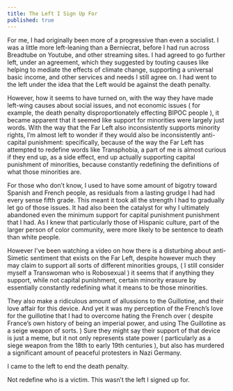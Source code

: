 ```yaml
---
title: The Left I Sign Up For
published: true
---
```

For me, I had originally been more of a progressive than even a socialist. I was a little more left-leaning than a Berniecrat, before I had run across Breadtube on Youtube, and other streaming sites. I had agreed to go further left, under an agreement, which they suggested by touting causes like helping to mediate the effects of climate change, supporting a universal basic income, and other services and needs I still agree on. I had went to the left under the idea that the Left would be against the death penalty.

However, how it seems to have turned on, with the way they have made left-wing causes about social issues, and not economic issues ( for example, the death penalty disproportionately effecting BIPOC people ), it became apparent that it seemed like support for minorities were largely just words. With the way that the Far Left also inconsistently supports minority rights, I’m almost left to wonder if they would also be inconsistently anti-capital punishment: specifically, because of the way the Far Left has attempted to redefine words like Transphobia, a part of me is almost curious if they end up, as a side effect, end up actually supporting capital punishment of minorities, because constantly redefining the definitions of what those minorities are.

For those who don’t know, I used to have some amount of bigotry toward Spanish and French people, as residuals from a lasting grudge I had had every sense fifth grade. This meant it took all the strength I had to gradually let go of those issues. It had also been the catalyst for why I ultimately abandoned even the minimum support for capital punishment punishment that I had. As I knew that particularly those of Hispanic culture, part of the larger person of color community, were more likely to be sentence to death than white people.

However I’ve been watching a video on how there is a disturbing about anti-Simetic sentiment that exists on the Far Left, despite however much they may claim to support all sorts of different minorities groups, ( I still consider myself a Transwoman who is Robosexual ) it seems that if anything they support, while not capital punishment, certain minority erasure by essentially constantly redefining what it means to be those minorities.

They also make a ridiculous amount of allussions to the Guillotine, and their love affair for this device. And yet it was my perception of the French’s love for the guillotine that I had to overcome hating the French over ( despite France’s own history of being an imperial power, and using The Guillotine as a seige weapon of sorts. ) Sure they might say their support of that device is just a meme, but it not only represents state power ( particularly as a siege weapon from the 18th to early 19th centuries ), but also has murdered a significant amount of peaceful protesters in Nazi Germany.

I came to the left to end the death penalty.

Not redefine who is a victim. This wasn’t the left I signed up for.
